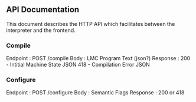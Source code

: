## API Documentation

This document describes the HTTP API which facilitates between the interpreter and the frontend.

### Compile

Endpoint : POST /compile
Body     : LMC Program Text (json?)
Response : 200 - Intitial Machine State JSON
           418 - Compilation Error JSON 

### Configure

Endpoint : POST /configure
Body     : Semantic Flags
Response : 200 or 418
